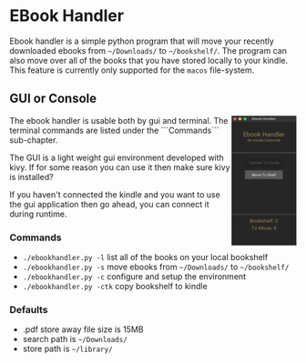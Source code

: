 # EBook Handler
Ebook handler is a simple python program that will move your recently
downloaded ebooks from ```~/Downloads/``` to ```~/bookshelf/```. The program
can also move over all of the books that you have stored locally to your kindle.
This feature is currently only supported for the ```macos``` file-system.

## GUI or Console
<img src="resources/screenshot1.png"  align="right" width="114" height="228" />
The ebook handler is usable both by gui and terminal. The terminal commands are
listed under the ```Commands``` sub-chapter.

The GUI is a light weight gui environment developed with kivy. If for some
reason you can use it then make sure kivy is installed?

If you haven't connected the kindle and you want to use the gui application
then go ahead, you can connect it during runtime.

### Commands
* ```./ebookhandler.py -l``` list all of the books on your local bookshelf
* ```./ebookhandler.py -s``` move ebooks from ```~/Downloads/``` to ```~/bookshelf/```
* ```./ebookhandler.py -c``` configure and setup the environment
* ```./ebookhandler.py -ctk``` copy bookshelf to kindle

### Defaults
* .pdf store away file size is 15MB
* search path is ```~/Downloads/```
* store path is ```~/library/```
